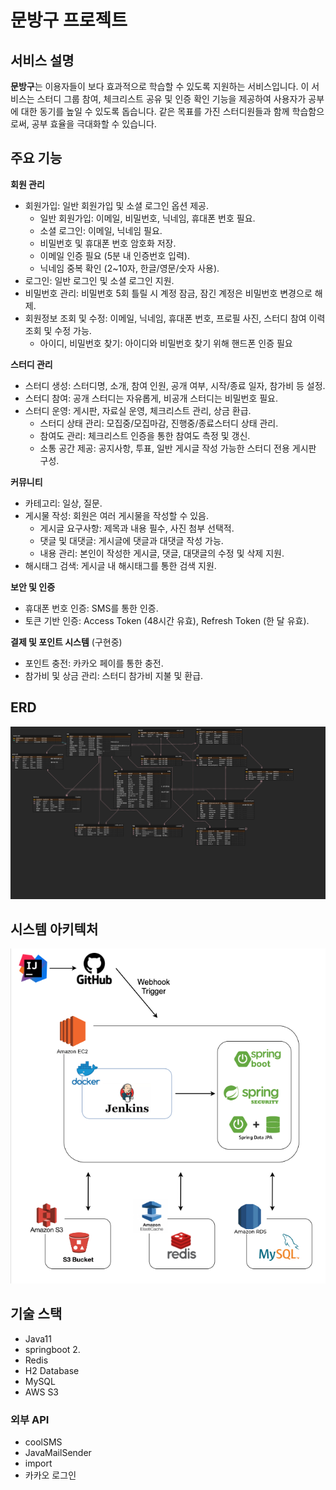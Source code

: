 # 문방구 프로젝트

## 서비스 설명

**문방구**는 이용자들이 보다 효과적으로 학습할 수 있도록 지원하는 서비스입니다. 이 서비스는 스터디 그룹 참여, 체크리스트 공유 및 인증 확인 기능을 제공하여 사용자가 공부에 대한 동기를 높일 수 있도록 돕습니다. 같은 목표를 가진 스터디원들과 함께 학습함으로써, 공부 효율을 극대화할 수 있습니다.

## 주요 기능

**회원 관리**

- 회원가입: 일반 회원가입 및 소셜 로그인 옵션 제공.
    - 일반 회원가입: 이메일, 비밀번호, 닉네임, 휴대폰 번호 필요.
    - 소셜 로그인: 이메일, 닉네임 필요.
    - 비밀번호 및 휴대폰 번호 암호화 저장.
    - 이메일 인증 필요 (5분 내 인증번호 입력).
    - 닉네임 중복 확인 (2~10자, 한글/영문/숫자 사용).
- 로그인: 일반 로그인 및 소셜 로그인 지원.
- 비밀번호 관리: 비밀번호 5회 틀릴 시 계정 잠금, 잠긴 계정은 비밀번호 변경으로 해제.
- 회원정보 조회 및 수정: 이메일, 닉네임, 휴대폰 번호, 프로필 사진, 스터디 참여 이력 조회 및 수정 가능.
    - 아이디, 비밀번호 찾기: 아이디와 비밀번호 찾기 위해 핸드폰 인증 필요

**스터디 관리**

- 스터디 생성: 스터디명, 소개, 참여 인원, 공개 여부, 시작/종료 일자, 참가비 등 설정.
- 스터디 참여: 공개 스터디는 자유롭게, 비공개 스터디는 비밀번호 필요.
- 스터디 운영: 게시판, 자료실 운영, 체크리스트 관리, 상금 환급.
    - 스터디 상태 관리: 모집중/모집마감, 진행중/종료스터디 상태 관리.
    - 참여도 관리: 체크리스트 인증을 통한 참여도 측정 및 갱신.
    - 소통 공간 제공: 공지사항, 투표, 일반 게시글 작성 가능한 스터디 전용 게시판 구성.

**커뮤니티**

- 카테고리: 일상, 질문.
- 게시물 작성: 회원은 여러 게시물을 작성할 수 있음.
    - 게시글 요구사항: 제목과 내용 필수, 사진 첨부 선택적.
    - 댓글 및 대댓글: 게시글에 댓글과 대댓글 작성 가능.
    - 내용 관리: 본인이 작성한 게시글, 댓글, 대댓글의 수정 및 삭제 지원.
- 해시태그 검색: 게시글 내 해시태그를 통한 검색 지원.

**보안 및 인증**

- 휴대폰 번호 인증: SMS를 통한 인증.
- 토큰 기반 인증: Access Token (48시간 유효), Refresh Token (한 달 유효).

**결제 및 포인트 시스템** (구현중)

- 포인트 충전: 카카오 페이를 통한 충전.
- 참가비 및 상금 관리: 스터디 참가비 지불 및 환급.

## ERD
![erd](img/munbanggu_erd.png)

## 시스템 아키텍처
![architecture](img/munbanggu_architecture.png)

## 기술 스택

- Java11
- springboot 2.
- Redis
- H2 Database
- MySQL
- AWS S3

### 외부 API

- coolSMS
- JavaMailSender
- import
- 카카오 로그인
